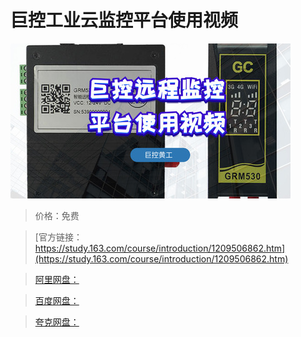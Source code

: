 # 巨控工业云监控平台使用视频

![img](../../../assets/study163/free/469e3751a67b4645bc6c5f789babcc0d.jpg)

> 价格：免费

> [官方链接：https://study.163.com/course/introduction/1209506862.htm](https://study.163.com/course/introduction/1209506862.htm)

> [阿里网盘：]()

> [百度网盘：]()

> [夸克网盘：]()
